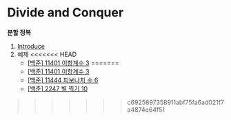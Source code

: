 # Divide and Conquer
**분할 정복**

1. [Introduce](https://github.com/choiish98/PS/blob/main/Divide%20and%20Conquer/Introduce.md)
2. 예제
<<<<<<< HEAD
   - [[백준] 11401 이항계수 3](https://github.com/choiish98/PS/blob/main/Divide%20and%20Conquer/%5B%EB%B0%B1%EC%A4%80%5D%2011401%20%EC%9D%B4%ED%95%AD%EA%B3%84%EC%88%98%203.md)
=======
   - [[백준] 11401 이항계수 3]()
   - [[백준] 11444 피보나치 수 6]()
   - [[백준] 2247 별 찍기 10]()
>>>>>>> c6925897358911abf75fa6ad021f7a4874e64f51
